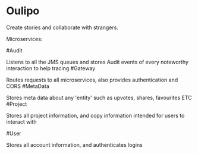 # Oulipo

Create stories and collaborate with strangers.

Microservices:

#Audit

Listens to all the JMS queues and stores Audit events of every noteworthy interaction to help tracing
#Gateway

Routes requests to all microservices, also provides authentication and CORS
#MetaData

Stores meta data about any 'entity' such as upvotes, shares, favourites ETC
#Project

Stores all project information, and copy information intended for users to interact with

#User

Stores all account information, and authenticates logins